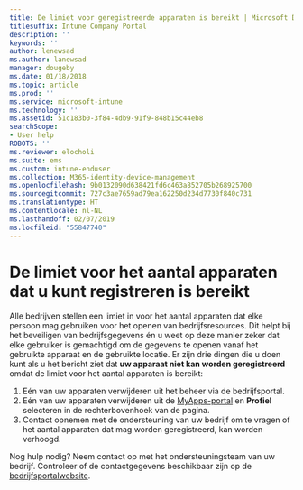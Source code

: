```yaml
---
title: De limiet voor geregistreerde apparaten is bereikt | Microsoft Docs
titlesuffix: Intune Company Portal
description: ''
keywords: ''
author: lenewsad
ms.author: lanewsad
manager: dougeby
ms.date: 01/18/2018
ms.topic: article
ms.prod: ''
ms.service: microsoft-intune
ms.technology: ''
ms.assetid: 51c183b0-3f84-4db9-91f9-848b15c44eb8
searchScope:
- User help
ROBOTS: ''
ms.reviewer: elocholi
ms.suite: ems
ms.custom: intune-enduser
ms.collection: M365-identity-device-management
ms.openlocfilehash: 9b0132090d638421fd6c463a852705b268925700
ms.sourcegitcommit: 727c3ae7659ad79ea162250d234d7730f840c731
ms.translationtype: HT
ms.contentlocale: nl-NL
ms.lasthandoff: 02/07/2019
ms.locfileid: "55847740"
---
```

# <a name="the-limit-of-devices-you-can-register-has-been-reached"></a>De limiet voor het aantal apparaten dat u kunt registreren is bereikt

Alle bedrijven stellen een limiet in voor het aantal apparaten dat elke persoon mag gebruiken voor het openen van bedrijfsresources. Dit helpt bij het beveiligen van bedrijfsgegevens én u weet op deze manier zeker dat elke gebruiker is gemachtigd om de gegevens te openen vanaf het gebruikte apparaat en de gebruikte locatie. Er zijn drie dingen die u doen kunt als u het bericht ziet dat **uw apparaat niet kan worden geregistreerd** omdat de limiet voor het aantal apparaten is bereikt:

1. Eén van uw apparaten verwijderen uit het beheer via de bedrijfsportal.
2. Eén van uw apparaten verwijderen uit de [MyApps-portal](https://myapps.microsoft.com) en **Profiel** selecteren in de rechterbovenhoek van de pagina. 
3. Contact opnemen met de ondersteuning van uw bedrijf om te vragen of het aantal apparaten dat mag worden geregistreerd, kan worden verhoogd. 

Nog hulp nodig? Neem contact op met het ondersteuningsteam van uw bedrijf. Controleer of de contactgegevens beschikbaar zijn op de [bedrijfsportalwebsite](https://go.microsoft.com/fwlink/?linkid=2010980).
